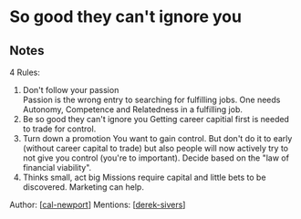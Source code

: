 # So good they can't ignore you

## Notes

4 Rules:

1. Don't follow your passion  
   Passion is the wrong entry to searching for fulfilling jobs.
   One needs Autonomy, Competence and Relatedness in a fulfilling job.
2. Be so good they can't ignore you
   Getting career capitial first is needed to trade for control.
3. Turn down a promotion
   You want to gain control. But don't do it to early (without career capital to trade)
   but also people will now actively try to not give you control (you're to important).
   Decide based on the "law of financial viability".
4. Thinks small, act big
   Missions require capital and little bets to be discovered. Marketing can help.

Author: [[cal-newport]]
Mentions: [[derek-sivers]]

[//begin]: # "Autogenerated link references for markdown compatibility"
[cal-newport]: authors/cal-newport "Cal Newport"
[derek-sivers]: authors/derek-sivers "Derik Sivers"
[//end]: # "Autogenerated link references"
